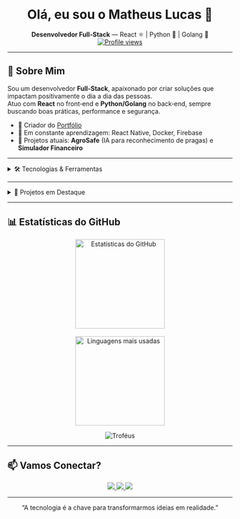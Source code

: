 <h1 align="center">Olá, eu sou o Matheus Lucas 👋</h1>
<p align="center">
  <strong>Desenvolvedor Full‑Stack</strong> — React ⚛️ | Python 🐍 | Golang 🦫  
  <br/>
  <a href="https://komarev.com/ghpvc/?username=MatheusLucas01">
    <img src="https://komarev.com/ghpvc/?username=MatheusLucas01&color=blue" alt="Profile views"/>
  </a>
</p>

---

## 🔹 Sobre Mim

Sou um desenvolvedor **Full‑Stack**, apaixonado por criar soluções que impactam positivamente o dia a dia das pessoas.  
Atuo com **React** no front‑end e **Python/Golang** no back‑end, sempre buscando boas práticas, performance e segurança.

- 💼 Criador do [Portfólio](https://matheuscode.com.br)  
- 🌱 Em constante aprendizagem: React Native, Docker, Firebase  
- 🚀 Projetos atuais: **AgroSafe** (IA para reconhecimento de pragas) e **Simulador Financeiro**

---

<details>
  <summary>🛠️ Tecnologias & Ferramentas</summary>

  <p align="center">
    <img src="https://skillicons.dev/icons?i=js,react,go,python,html,css,docker,git,vscode,mysql" alt="tech icons" height="40" />
  </p>

  - **Front‑End:** React, Tailwind CSS, JavaScript, HTML5, CSS3  
  - **Back‑End:** Python, Go, Node.js, Express, MySQL  
  - **Ferramentas:** Docker, Git, VSCode, Firebase, Linux  
</details>

---

<details>
  <summary>📖 Projetos em Destaque</summary>

  ### 🚜 AgroSafe  
  <em>Reconhecimento de pragas com Inteligência Artificial para o agronegócio.</em>  
  🔗 [github.com/MatheusLucas01/agrosafe](https://github.com/MatheusLucas01/agrosafe)

  ### 💸 Simulador Financeiro  
  <em>Ferramenta de análise e planejamento financeiro pessoal e empresarial.</em>  
  🔗 [github.com/MatheusLucas01/simulador-financeiro](https://github.com/MatheusLucas01/simulador-financeiro)

  ### 🍔 Lanx  
  <em>Sistema desktop para controle de fluxo de caixa de lanchonete familiar.</em>  
  🔗 [github.com/MatheusLucas01/lanx](https://github.com/MatheusLucas01/lanx)
</details>

---

## 📊 Estatísticas do GitHub

<p align="center">
  <a href="https://github.com/MatheusLucas01">
    <img height="200" src="https://github-readme-stats.vercel.app/api?username=MatheusLucas01&show_icons=true&count_private=true&theme=tokyonight&hide_title=true&hide=prs" alt="Estatísticas do GitHub"/>
  </a>
  <br/><br/>
  <a href="https://github.com/MatheusLucas01">
    <img height="200" src="https://github-readme-stats.vercel.app/api/top-langs/?username=MatheusLucas01&layout=compact&theme=tokyonight&hide_title=true&count_private=true" alt="Linguagens mais usadas"/>
  </a>
</p>

<p align="center">
  <img src="https://github-profile-trophy.vercel.app/?username=MatheusLucas01&theme=tokyonight&row=2&column=3&no-frame=true&margin-w=15" alt="Troféus"/>
</p>

---

## 📫 Vamos Conectar?

<p align="center">
  <a href="https://linkedin.com/in/matheussouza1s" title="LinkedIn">
    <img src="https://img.shields.io/badge/LinkedIn-0077B5?style=for-the-badge&logo=linkedin&logoColor=white"/>
  </a>
  <a href="mailto:matheuslucasdesouza22@gmail.com" title="E-mail">
    <img src="https://img.shields.io/badge/Email-D14836?style=for-the-badge&logo=gmail&logoColor=white"/>
  </a>
  <a href="https://github.com/MatheusLucas01" title="GitHub">
    <img src="https://img.shields.io/badge/GitHub-181717?style=for-the-badge&logo=github&logoColor=white"/>
  </a>
</p>

---

<p align="center">“A tecnologia é a chave para transformarmos ideias em realidade.”</p>
